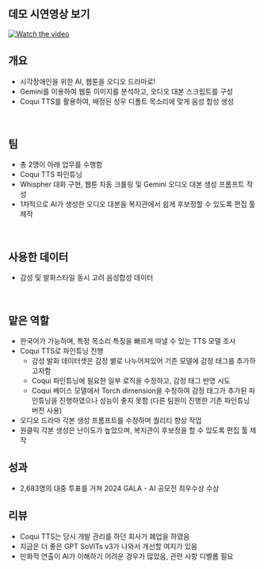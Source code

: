 ## 데모 시연영상 보기
[![Watch the video](https://img.youtube.com/vi/7TaKdBec1BA/maxresdefault.jpg)](https://youtu.be/7TaKdBec1BA)
<br>

## 개요
- 시각장애인을 위한 AI, 웹툰을 오디오 드라마로!
- Gemini를 이용하여 웹툰 이미지를 분석하고, 오디오 대본 스크립트를 구성
- Coqui TTS를 활용하여, 배정된 성우 디폴트 목소리에 맞게 음성 합성 생성
<br>

## 팀
- 총 2명이 아래 업무를 수행함
- Coqui TTS 파인튜닝
- Whispher 대화 구현, 웹툰 자동 크롤링 및 Gemini 오디오 대본 생성 프롬프트 작성
- 1차적으로 AI가 생성한 오디오 대본을 복지관에서 쉽게 후보정할 수 있도록 편집 툴 제작 
<br>

## 사용한 데이터
- 감성 및 발화스타일 동시 고려 음성합성 데이터
<br>

## 맡은 역할
- 한국어가 가능하며, 특정 목소리 특징을 빠르게 따낼 수 있는 TTS 모델 조사
- Coqui TTS로 파인튜닝 진행
  - 감성 발화 데이터셋은 감정 별로 나누어져있어 기존 모델에 감정 태그를 추가하고자함
  - Coqui 파인튜닝에 필요한 일부 로직을 수정하고, 감정 태그 반영 시도
  - Coqui 베이스 모델에서 Torch dimension을 수정하여 감정 태그가 추가된 파인튜닝을 진행하였으나 성능이 좋지 못함 (다른 팀원이 진행한 기존 파인튜닝 버전 사용)
- 오디오 드라마 각본 생성 프롬프트를 수정하며 퀄리티 향상 작업
- 원클릭 각본 생성은 난이도가 높았으며, 복지관이 후보정을 할 수 있도록 편집 툴 제작

## 성과
- 2,683명의 대중 투표를 거쳐 2024 GALA - AI 공모전 최우수상 수상 


## 리뷰
- Coqui TTS는 당시 개발 관리를 하던 회사가 폐업을 하였음
- 지금은 더 좋은 GPT SoVITs v3가 나와서 개선할 여지가 있음
- 만화적 연출이 AI가 이해하기 어려운 경우가 많았음, 관련 사항 디벨롭 필요
